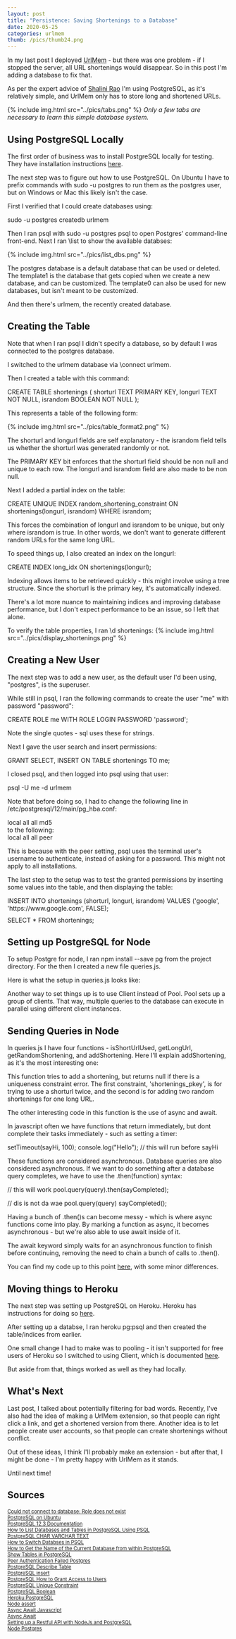 ```yaml
---
layout: post
title: "Persistence: Saving Shortenings to a Database"
date: 2020-05-25
categories: urlmem
thumb: /pics/thumb24.png
---
```


In my last post I deployed <a href="https://UrlMem.com">UrlMem</a> - but there
was one problem - if I stopped the server, all URL shortenings would disappear.
So in this post I'm adding a database to fix that.

As per the expert advice of
<a href="http://www.shalinidrao.com/">Shalini Rao</a> I'm using PostgreSQL, as
it's relatively simple, and UrlMem only has to store long and shortened URLs.

{% include img.html src="../pics/tabs.png" %}
*Only a few tabs are necessary to learn this simple database system.*

## Using PostgreSQL Locally

The first order of business was to install PostgreSQL locally for testing. They
have installation instructions
<a href="https://www.postgresql.org/download/">here</a>.

The next step was to figure out how to use PostgreSQL. On Ubuntu I have to
prefix commands with <span class="code">sudo -u postgres</span> to run them as
the postgres user, but on Windows or Mac this likely isn't the case.

First I verified that I could create databases using:
<div class="code">sudo -u postgres createdb urlmem</div>

Then I ran psql with <span class="code">sudo -u postgres psql</span> to open
Postgres' command-line front-end. Next I ran <span class="code">\list</span> to
show the available databses:

{% include img.html src="../pics/list_dbs.png" %}

The <span class="code">postgres</span> database is a default database that can
be used or deleted. The <span class="code">template1</span> is the database that
gets copied when we create a new database, and can be customized. The
<span class="code">template0</span> can also be used for new databases, but
isn't meant to be customized.

And then there's <span class="code">urlmem</span>, the recently created
database.

## Creating the Table

Note that when I ran <span class="code">psql</span> I didn't specify a database,
so by default I was connected to the <span class="code">postgres</span>
database.

I switched to the urlmem database via <span class="code">\connect urlmem</span>.

Then I created a table with this command:

<div class="code">CREATE TABLE shortenings (
    shorturl TEXT PRIMARY KEY,
    longurl TEXT NOT NULL,
    israndom BOOLEAN NOT NULL
);</div>

This represents a table of the following form:

{% include img.html src="../pics/table_format2.png" %}

The shorturl and longurl fields are self explanatory - the israndom field tells
us whether the shorturl was generated randomly or not.

The <span class="code">PRIMARY KEY</span> bit enforces that the shorturl field
should be non null and unique to each row. The longurl and israndom field
are also made to be non null.

Next I added a partial index on the table:

<div class="code">CREATE UNIQUE INDEX random_shortening_constraint
        ON shortenings(longurl, israndom)
        WHERE israndom;</div>

This forces the combination of longurl and israndom to be unique, but only where
israndom is true. In other words, we don't want to generate different random
URLs for the same long URL.

To speed things up, I also created an index on the longurl:

<div class="code">CREATE INDEX long_idx ON shortenings(longurl);</div>

Indexing allows items to be retrieved quickly - this might involve using a tree
structure. Since the shorturl is the primary key, it's automatically indexed.


There's a lot more nuance to maintaining indices and improving database
performance, but I don't expect performance to be an issue, so I left that
alone.

To verify the table properties, I ran <span class="code">\d shortenings</span>:
{% include img.html src="../pics/display_shortenings.png" %}

## Creating a New User

The next step was to add a new user, as the default user I'd been using,
"postgres", is the superuser.

While still in psql, I ran the following commands to create the user "me" with
password "password":

<div class="code">CREATE ROLE me WITH ROLE LOGIN PASSWORD 'password';</div>

Note the single quotes - sql uses these for strings.

Next I gave the user search and insert permissions:
<div class="code">GRANT SELECT, INSERT ON TABLE shortenings TO me;</div>

I closed psql, and then logged into psql using that user:
<div class="code">psql -U me -d urlmem</div>

Note that before doing so, I had to change the following line in
<span class="code">/etc/postgresql/12/main/pg_hba.conf</span>:
<div class="code">local   all             all                                     md5</div>
to the following:
<div class="code">local   all             all                                     peer</div>

This is because with the peer setting, psql uses the terminal user's username to
authenticate, instead of asking for a password. This might not apply to all
installations.

The last step to the setup was to test the granted permissions by inserting some
values into the table, and then displaying the table:

<div style="margin-bottom: 10px" class="code">INSERT INTO shortenings (shorturl, longurl, israndom)
        VALUES ('google', 'https://www.google.com', FALSE);</div>
<div class="code">SELECT * FROM shortenings;</div>

## Setting up PostgreSQL for Node

To setup Postgre for node, I ran
<span class="code">npm install \-\-save pg</span> from the project directory.
For the then I created a new file <span class="code">queries.js</span>.

Here is what the setup in <span class="code">queries.js</span> looks like:
<script src="https://gist.github.com/J3698/b932f455d5086a575d238e00f7c2faf5.js">
</script>

Another way to set things up is to use Client instead of Pool. Pool sets up a
group of clients. That way, multiple queries to the database can execute in
parallel using different client instances.

## Sending Queries in Node

In <span class="code">queries.js</span> I have four functions -
<span class="code">isShortUrlUsed</span>, <span class="code">getLongUrl</span>,
<span class="code">getRandomShortening</span>, and
<span class="code">addShortening</span>. Here I'll explain
<span class="code">addShortening</span>, as it's the most interesting one:
<script src="https://gist.github.com/J3698/e47d7e0ec83b01012e3ca8448daf98dc.js">
</script>

This function tries to add a shortening, but returns null if there is a
uniqueness constraint error. The first constraint, 'shortenings_pkey', is for
trying to use a shorturl twice, and the second is for adding two random
shortenings for one long URL.

The other interesting code in this function is the use of
<span class="code">async</span> and <span class="code">await</span>.

In javascript often we have functions that return immediately, but dont complete
their tasks immediately - such as setting a timer:
<div class="code">setTimeout(sayHi, 100);
console.log("Hello"); // this will run before sayHi
</div>

These functions are considered asynchronous. Database queries are also
considered asynchronous. If we want to do something after a database query
completes, we have to use the <span class="code">.then(function)</span> syntax:

<div class="code">// this will work
pool.query(query).then(sayCompleted);

// dis is not da wae
pool.query(query)
sayCompleted();
</div>

Having a bunch of <span class="code">.then()</span>s can become messy - which is
where async functions come into play. By marking a function as async, it becomes
asynchronous - but we're also able to use <span class="code">await</span> inside
of it.

The <span class="code">await</span> keyword simply waits for an asynchronous
function to finish before continuing, removing the need to chain a bunch of
calls to <span class="code">.then()</span>.

You can find my code up to this point
[here](https://github.com/J3698/urlmem/tree/master/urlmem-app), with some minor
differences.

## Moving things to Heroku

The next step was setting up PostgreSQL on Heroku. Heroku has instructions for
doing so
[here](https://devcenter.heroku.com/articles/heroku-postgresql#connecting-in-node-js).

After setting up a databse, I ran <span class="code">heroku pg:psql</span> and
then created the table/indices from earlier.

One small change I had to make was to pooling - it isn't supported for free
users of Heroku so I switched to using Client, which is documented
[here](https://devcenter.heroku.com/articles/heroku-postgresql#connecting-in-node-js).

But aside from that, things worked as well as they had locally.

## What's Next

Last post, I talked about potentially filtering for bad words. Recently, I've
also had the idea of making a UrlMem extension, so that people can right click
a link, and get a shortened version from there. Another idea is to let people
create user accounts, so that people can create shortenings without conflict.

Out of these ideas, I think I'll probably make an extension - but after that, I
might be done - I'm pretty happy with UrlMem as it stands.

Until next time!

## Sources

<div style="font-size: .8em">
    <a href="https://stackoverflow.com/questions/16973018/createuser-could-not-connect-to-database-postgres-fatal-role-tom-does-not-e#">Could not connect to database: Role does not exist</a>
    <br>
    <a href="https://help.ubuntu.com/community/PostgreSQL">PostgreSQL on Ubuntu</a>
    <br>
    <a href="https://www.postgresql.org/docs/12">PostgreSQL 12.3 Documentation</a>
    <br>
    <a href="https://chartio.com/resources/tutorials/how-to-list-databases-and-tables-in-postgresql-using-psql/">How to List Databases and Tables in PostgreSQL Using PSQL</a>
    <br>
    <a href="https://www.postgresqltutorial.com/postgresql-char-varchar-text/">PostgreSQL CHAR VARCHAR TEXT</a>
    <br>
    <a href="https://stackoverflow.com/questions/3949876/how-to-switch-databases-in-psql">How to Switch Databses in PSQL</a>
    <br>
    <a href="https://dba.stackexchange.com/questions/58312/how-to-get-the-name-of-the-current-database-from-within-postgresql">How to Get the Name of the Current Database from within PostgreSQL</a>
    <br>
    <a href="https://stackoverflow.com/questions/769683/show-tables-in-postgresql">Show Tables in PostgreSQL</a>
    <br>
    <a href="https://stackoverflow.com/questions/18664074/getting-error-peer-authentication-failed-for-user-postgres-when-trying-to-ge">Peer Authentication Failed Postgres</a>
    <br>
    <a href="https://www.postgresqltutorial.com/postgresql-describe-table/">PostgreSQL Describe Table</a>
    <br>
    <a href="https://www.postgresqltutorial.com/postgresql-insert/">PostgreSQL insert</a>
    <br>
    <a href="https://tableplus.com/blog/2018/04/postgresql-how-to-grant-access-to-users.html">PostgreSQL How to Grant Access to Users</a>
    <br>
    <a href="https://www.postgresqltutorial.com/postgresql-unique-constraint/">PostgreSQL Unique Constraint</a>
    <br>
    <a href="https://www.postgresqltutorial.com/postgresql-boolean/">PostgreSQL Boolean</a>
    <br>
    <a href="https://devcenter.heroku.com/articles/heroku-postgresql#connecting-in-node-js">Heroku PostgreSQL</a>
    <br>
    <a href="https://www.w3schools.com/nodejs/met_assert.asp">Node assert</a>
    <br>
    <a href="https://medium.com/javascript-in-plain-english/async-await-javascript-5038668ec6eb">Async Await Javascript</a>
    <br>
    <a href="https://developer.mozilla.org/en-US/docs/Learn/JavaScript/Asynchronous/Async_await">Async Await</a>
    <br>
    <a href="https://blog.logrocket.com/setting-up-a-restful-api-with-node-js-and-postgresql-d96d6fc892d8/">Setting up a Restful API with NodeJs and PostgreSQL</a>
    <br>
    <a href="https://node-postgres.com/">Node Postgres</a>
</div>
